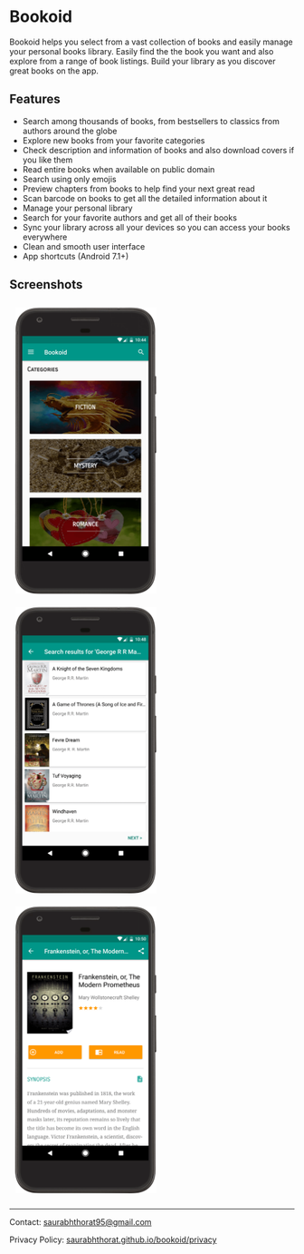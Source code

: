 # Bookoid

Bookoid helps you select from a vast collection of books and easily manage your personal books library. Easily find the the book you want and also explore from a range of book listings. Build your library as you discover great books on the app.

## Features

* Search among thousands of books, from bestsellers to classics from authors around the globe
* Explore new books from your favorite categories
* Check description and information of books and also download covers if you like them
* Read entire books when available on public domain
* Search using only emojis
* Preview chapters from books to help find your next great read
* Scan barcode on books to get all the detailed information about it
* Manage your personal library
* Search for your favorite authors and get all of their books
* Sync your library across all your devices so you can access your books everywhere
* Clean and smooth user interface
* App shortcuts (Android 7.1+)

## Screenshots

<img src="screenshots/categories_framed.png" width="250" style='margin: 10px' />
<img src="screenshots/search_framed.png" width="250" style='margin: 10px' />
<img src="screenshots/details_framed.png" width="250" style='margin: 10px' />

----

Contact: [saurabhthorat95@gmail.com](mailto:saurabhthorat95@gmail.com)

Privacy Policy: [saurabhthorat.github.io/bookoid/privacy](https://saurabhthorat.github.io/bookoid/privacy)

